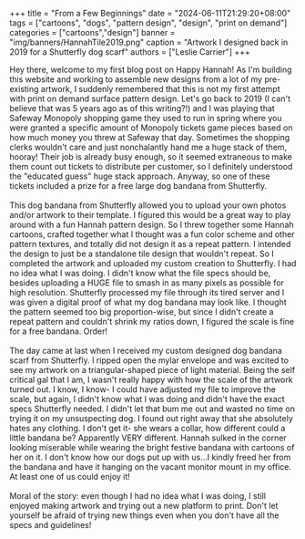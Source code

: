 +++
title = "From a Few Beginnings"
date = "2024-06-11T21:29:20+08:00"
tags = ["cartoons", "dogs", "pattern design", "design", "print on demand"]
categories = ["cartoons","design"]
banner = "img/banners/HannahTile2019.png"
caption = "Artwork I designed back in 2019 for a Shutterfly dog scarf"
authors = ["Leslie Carrier"]
+++

Hey there, welcome to my first blog post on Happy Hannah! As I'm building this website and working to assemble new designs from a lot of my pre-existing artwork, I suddenly remembered that this is not my first attempt with print on demand surface pattern design. Let's go back to 2019 (I can't believe that was 5 years ago as of this writing?!) and I was playing that Safeway Monopoly shopping game they used to run in spring where you were granted a specific amount of Monopoly tickets game pieces based on how much money you threw at Safeway that day. Sometimes the shopping clerks wouldn't care and just nonchalantly hand me a huge stack of them, hooray! Their job is already busy enough, so it seemed extraneous to make them count out tickets to distribute per customer, so I definitely understood the "educated guess" huge stack approach. Anyway, so one of these tickets included a prize for a free large dog bandana from Shutterfly. 
<br><br>
This dog bandana from Shutterfly allowed you to upload your own photos and/or artwork to their template. I figured this would be a great way to play around with a fun Hannah pattern design. So I threw together some Hannah cartoons, crafted together what I thought was a fun color scheme and other pattern textures, and totally did not design it as a repeat pattern. I intended the design to just be a standalone tile design that wouldn't repeat. So I completed the artwork and uploaded my custom creation to Shutterfly. I had no idea what I was doing. I didn't know what the file specs should be, besides uploading a HUGE file to smash in as many pixels as possible for high resolution. Shutterfly processed my file through its tired server and I was given a digital proof of what my dog bandana may look like. I thought the pattern seemed too big proportion-wise, but since I didn't create a repeat pattern and couldn't shrink my ratios down, I figured the scale is fine for a free bandana. Order!
<br><br>
The day came at last when I received my custom designed dog bandana scarf from Shutterfly. I ripped open the mylar envelope and was excited to see my artwork on a triangular-shaped piece of light material. Being the self critical gal that I am, I wasn't really happy with how the scale of the artwork turned out. I know, I know- I could have adjusted my file to improve the scale, but again, I didn't know what I was doing and didn't have the exact specs Shutterfly needed. I didn't let that bum me out and wasted no time on trying it on my unsuspecting dog. I found out right away that she absolutely hates any clothing. I don't get it- she wears a collar, how different could a little bandana be? Apparently VERY different. Hannah sulked in the corner looking miserable while wearing the bright festive bandana with cartoons of her on it. I don't know how our dogs put up with us...I kindly freed her from the bandana and have it hanging on the vacant monitor mount in my office. At least one of us could enjoy it!
<br><br>
Moral of the story: even though I had no idea what I was doing, I still enjoyed making artwork and trying out a new platform to print. Don't let yourself be afraid of trying new things even when you don't have all the specs and guidelines!